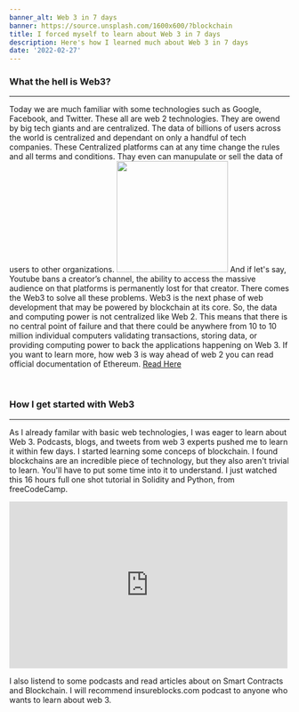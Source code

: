 ```yaml
---
banner_alt: Web 3 in 7 days
banner: https://source.unsplash.com/1600x600/?blockchain
title: I forced myself to learn about Web 3 in 7 days
description: Here's how I learned much about Web 3 in 7 days
date: '2022-02-27'
---
```


### What the hell is Web3?

---

Today we are much familiar with some technologies such as Google, Facebook, and Twitter. These all are web 2 technologies. They are owend by big tech giants and are centralized.  The data of billions of users across the world is centralized and dependant on only a handful of tech companies. These Centralized platforms can at any time change the rules and all terms and conditions. Thay even can manupulate or sell the data of users to other organizations.
<img src="https://media.giphy.com/media/KGZJMPisr8kaZiCS1q/giphy-downsized-large.gif" width="200px">
And if let's say, Youtube bans a creator’s channel, the ability to access the massive audience on that platforms is permanently lost for that creator.
There comes the Web3 to solve all these problems. 
Web3 is the next phase of web development that may be powered by blockchain at its core. So, the data and computing power is not centralized like Web 2. 
This means that there is no central point of failure and that there could be anywhere from 10 to 10 million individual computers validating transactions, storing data, or providing computing power to back the applications happening on Web 3.
If you want to learn more, how web 3 is way ahead of web 2 you can read official documentation of Ethereum. [Read Here](https://ethereum.org/en/developers/docs/web2-vs-web3/)

<br>

### How I get started with Web3

---

As I already familar with basic web technologies, I was eager to learn about Web 3. Podcasts, blogs, and tweets from web 3 experts pushed me to learn it within few days.
I started learning some conceps of blockchain. I found blockchains are an incredible piece of technology, but they also aren't trivial to learn. You'll have to put some time into it to understand.
I just watched this 16 hours full one shot tutorial in Solidity and Python, from freeCodeCamp.
<iframe width="500" height="300" src="https://www.youtube.com/embed/M576WGiDBdQ" title="YouTube video player" frameborder="0" allow="accelerometer; autoplay; clipboard-write; encrypted-media; gyroscope; picture-in-picture" allowfullscreen></iframe>


I also listend to some podcasts and read articles about on Smart Contracts and Blockchain.
I will recommend insureblocks.com podcast to anyone who wants to learn about web 3.

### 
